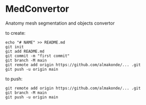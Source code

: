 # MedConvertor
Anatomy mesh segmentation and objects convertor

to create:
```
echo "# NAME" >> README.md
git init
git add README.md
git commit -m "first commit"
git branch -M main
git remote add origin https://github.com/almakonde/... .git
git push -u origin main
```

to push:
```
git remote add origin https://github.com/almakonde/... .git
git branch -M main
git push -u origin main
```
